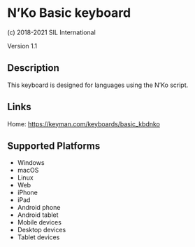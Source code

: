 N’Ko Basic keyboard
==============

(c) 2018-2021 SIL International

Version 1.1

Description
-----------

This keyboard is designed for languages using the N’Ko script.

Links
-----
Home: https://keyman.com/keyboards/basic_kbdnko

Supported Platforms
-------------------
 * Windows
 * macOS
 * Linux
 * Web
 * iPhone
 * iPad
 * Android phone
 * Android tablet
 * Mobile devices
 * Desktop devices
 * Tablet devices

